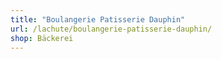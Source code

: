 ```yaml
---
title: "Boulangerie Patisserie Dauphin"
url: /lachute/boulangerie-patisserie-dauphin/
shop: Bäckerei
---
```

